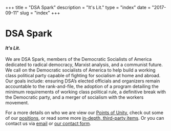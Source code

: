 +++
title = "DSA Spark"
description = "It's Lit."
type = "index"
date = "2017-09-11"
slug = "index"
+++

# DSA Spark
#### _It's Lit._

We are DSA Spark, members of the Democratic Socialists of America dedicated to radical democracy, Marxist analysis, and a communist future. We call on the Democratic socialists of America to help build a working class political party capable of fighting for socialism at home and abroad. Our goals include: ensuring DSA’s elected officials and organizers remain accountable to the rank-and-file, the adoption of a program detailing the minimum requirements of working class political rule, a definitive break with the Democratic party, and a merger of socialism with the workers movement.

For a more details on who we are view our [Points of Unity](/points-of-unity/), check out some of our [positions](/posts), or read some more [in-depth, third-party items](/education). Or you can contact us via [email](mailto:dsa.spark@gmail.com) or [our contact form](https://docs.google.com/forms/d/e/1FAIpQLScgsA5_tgT3hXI9CiPgZSw1Ixg4VyUdx3d-NlAyhc0FAVqe8A/viewform).